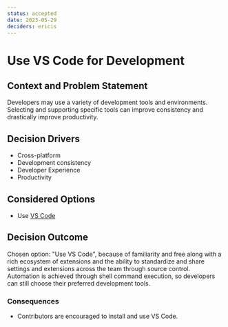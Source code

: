 ```yaml
---
status: accepted
date: 2023-05-29
deciders: ericis
---
```


# Use VS Code for Development

## Context and Problem Statement

Developers may use a variety of development tools and environments. Selecting and supporting specific tools can improve consistency and drastically improve productivity.

## Decision Drivers

-   Cross-platform
-   Development consistency
-   Developer Experience
-   Productivity

## Considered Options

-   Use [VS Code](https://code.visualstudio.com/)

## Decision Outcome

Chosen option: "Use VS Code", because of familiarity and free along with a rich ecosystem of extensions and the ability to standardize and share settings and extensions across the team through source control. Automation is achieved through shell command execution, so developers can still choose their preferred development tools.

### Consequences

-   Contributors are encouraged to install and use VS Code.
